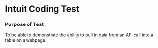 # Intuit Coding Test

### Purpose of Test

To be able to demonstrate the ability to pull in data from an API call into a table on a webpage. 
